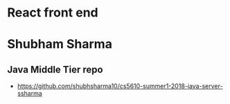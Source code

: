 # React front end
# Shubham Sharma

## Java Middle Tier repo
 - https://github.com/shubhsharma10/cs5610-summer1-2018-java-server-ssharma
